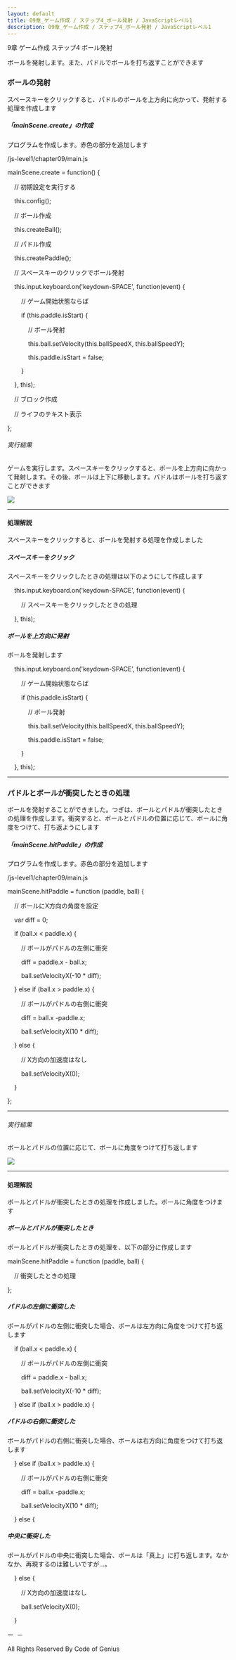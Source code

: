 ```yaml
---
layout: default
title: 09章_ゲーム作成 / ステップ4_ボール発射 / JavaScriptレベル1
description: 09章_ゲーム作成 / ステップ4_ボール発射 / JavaScriptレベル1
---
```



9章 ゲーム作成 ステップ4 ボール発射

ボールを発射します。また、パドルでボールを打ち返すことができます

### ボールの発射

スペースキーをクリックすると、パドルのボールを上方向に向かって、発射する処理を作成します

##### 「mainScene.create」の作成

プログラムを作成します。赤色の部分を追加します

/js-level1/chapter09/main.js

mainScene.create = function() {

    // 初期設定を実行する

    this.config();

    // ボール作成

    this.createBall();

    // パドル作成

    this.createPaddle();    

    // スペースキーのクリックでボール発射

    this.input.keyboard.on('keydown-SPACE', function(event) {

        // ゲーム開始状態ならば

        if (this.paddle.isStart) {

            // ボール発射

            this.ball.setVelocity(this.ballSpeedX, this.ballSpeedY);

            this.paddle.isStart = false;

        }

    }, this);

    // ブロック作成

    // ライフのテキスト表示

};

###### 実行結果

ゲームを実行します。スペースキーをクリックすると、ボールを上方向に向かって発射します。その後、ボールは上下に移動します。パドルはボールを打ち返すことができます

![](https://lh7-us.googleusercontent.com/bc03BvOY-VvvMzBNjb99ee1wSjIJPvUfxCbljqNZbmr_Fw_d-P_PdkbRkx5NDvoR_DwTdzSPAxh4CQT4CQnXQANS_WrWpkefvJj048NShK78_CMbAS0N2JhGg1glCuaY2inXcqLf_62IfSQ)

* * *

#### 処理解説

スペースキーをクリックすると、ボールを発射する処理を作成しました

##### スペースキーをクリック

スペースキーをクリックしたときの処理は以下のようにして作成します

    this.input.keyboard.on('keydown-SPACE', function(event) {

        // スペースキーをクリックしたときの処理

    }, this);

##### ボールを上方向に発射

ボールを発射します

    this.input.keyboard.on('keydown-SPACE', function(event) {

        // ゲーム開始状態ならば

        if (this.paddle.isStart) {

            // ボール発射

            this.ball.setVelocity(this.ballSpeedX, this.ballSpeedY);

            this.paddle.isStart = false;

        }

    }, this);

* * *

### パドルとボールが衝突したときの処理

ボールを発射することができました。つぎは、ボールとパドルが衝突したときの処理を作成します。衝突すると、ボールとパドルの位置に応じて、ボールに角度をつけて、打ち返ようにします

##### 「mainScene.hitPaddle」の作成

プログラムを作成します。赤色の部分を追加します

/js-level1/chapter09/main.js

mainScene.hitPaddle = function (paddle, ball) {

    // ボールにX方向の角度を設定

    var diff = 0;

    if (ball.x < paddle.x) {

        // ボールがパドルの左側に衝突

        diff = paddle.x - ball.x;

        ball.setVelocityX(-10 \* diff);

    } else if (ball.x > paddle.x) {

        // ボールがパドルの右側に衝突

        diff = ball.x -paddle.x;

        ball.setVelocityX(10 \* diff);

    } else {

        // X方向の加速度はなし

        ball.setVelocityX(0);

    }    

};

* * *

###### 実行結果

ボールとパドルの位置に応じて、ボールに角度をつけて打ち返します

![](https://lh7-us.googleusercontent.com/9hWbTGdbnkP1Rd0fn2NtSfglbZ7-wgu7urM2720grUrgQ4aKTwgn3vZWsUMVox9NBjIOZF6eGgW7jl-lgB2U3Dd1SAbhHeyxw-nq7pXnsxc9uPZ2piiykQhHHDg2NCT69ry_WRp6zeIGrMg)

* * *

#### 処理解説

ボールとパドルが衝突したときの処理を作成しました。ボールに角度をつけます

##### ボールとパドルが衝突したとき

ボールとパドルが衝突したときの処理を、以下の部分に作成します

mainScene.hitPaddle = function (paddle, ball) {

    // 衝突したときの処理

};

##### パドルの左側に衝突した

ボールがパドルの左側に衝突した場合、ボールは左方向に角度をつけて打ち返します

    if (ball.x < paddle.x) {

        // ボールがパドルの左側に衝突

        diff = paddle.x - ball.x;

        ball.setVelocityX(-10 \* diff);

    } else if (ball.x > paddle.x) {

##### パドルの右側に衝突した

ボールがパドルの右側に衝突した場合、ボールは右方向に角度をつけて打ち返します

    } else if (ball.x > paddle.x) {

        // ボールがパドルの右側に衝突

        diff = ball.x -paddle.x;

        ball.setVelocityX(10 \* diff);

    } else {

##### 中央に衝突した

ボールがパドルの中央に衝突した場合、ボールは「真上」に打ち返します。なかなか、再現するのは難しいですが…。

    } else {

        // X方向の加速度はなし

        ball.setVelocityX(0);

    }    

ー  －

All Rights Reserved By Code of Genius


